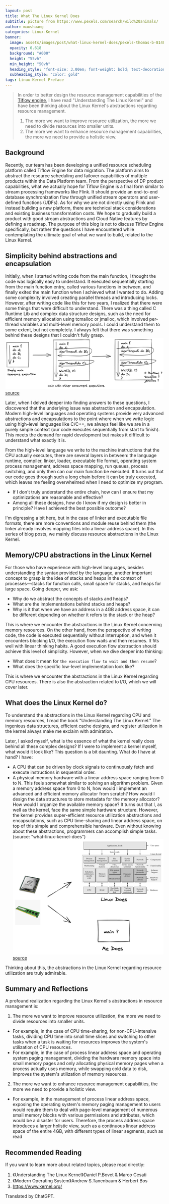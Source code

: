 ```yaml
---
layout: post
title: What The Linux Kernel Does
subtitle: picture from https://www.pexels.com/search/wild%20animals/ 
author: maxshuang
categories: Linux-Kernel
banner:
  image: assets/images/post/what-linux-kernel-does/pexels-thomas-b-814898.jpg
  opacity: 0.618
  background: "#000"
  height: "55vh"
  min_height: "50vh"
  heading_style: "font-size: 3.00em; font-weight: bold; text-decoration: underline"
  subheading_style: "color: gold"
tags: Linux-Kernel Preface 
---
```


> In order to better design the resource management capabilities of the [Tiflow engine](https://github.com/pingcap/tiflow/tree/master/engine), I have read "Understanding The Linux Kernel" and have been thinking about the Linux Kernel's abstractions regarding resource management.
> 1. The more we want to improve resource utilization, the more we need to divide resources into smaller units.
> 2. The more we want to enhance resource management capabilities, the more we need to provide a holistic view.

## Background
Recently, our team has been developing a unified resource scheduling platform called Tiflow Engine for data migration. The platform aims to abstract the resource scheduling and failover capabilities of multiple products within the Data Platform team. From the perspective of DP product capabilities, what we actually hope for Tiflow Engine is a final form similar to stream processing frameworks like Flink. It should provide an end-to-end database synchronization flow through unified stream operators and user-defined functions (UDFs). As for why we are not directly using Flink and instead building a new platform, there are technical stack considerations and existing business transformation costs. We hope to gradually build a product with good stream abstractions and Cloud Native features by defining a roadmap. The purpose of this blog is not to discuss Tiflow Engine specifically, but rather the questions I have encountered while contemplating the ultimate goal of what we want to build, related to the Linux Kernel.

## Simplicity behind abstractions and encapsulation
Initially, when I started writing code from the main function, I thought the code was logically easy to understand. It executed sequentially starting from the main function entry, called various functions in between, and finally exited the main function when I achieved what I wanted to do. Adding some complexity involved creating parallel threads and introducing locks. However, after writing code like this for two years, I realized that there were some things that were difficult to understand. There was a thing called C Runtime Lib and complex data structure designs, such as the need for efficient memory allocation using tcmalloc or jmalloc, which involved per-thread variables and multi-level memory pools. I could understand them to some extent, but not completely. I always felt that there was something behind these designs that I couldn't fully grasp.
![simple-main](/assets/images/post/what-linux-kernel-does/linux-kernel-does-2022-08-06-2237.png)
[source](https://excalidraw.com/#json=5isqDNfuTgIXKWxAbZRHN,JzhT_W-8X1R3uscwcOkj8w)

Later, when I delved deeper into finding answers to these questions, I discovered that the underlying issue was abstraction and encapsulation. Modern high-level languages and operating systems provide very advanced abstractions and encapsulations to the point where when we write logic using high-level languages like C/C++, we always feel like we are in a purely simple context (our code executes sequentially from start to finish). This meets the demand for rapid development but makes it difficult to understand what exactly it is.

From the high-level language we write to the machine instructions that the CPU actually executes, there are several layers in between: the language runtime, compiler, linker, loader, executable file format, operating system process management, address space mapping, run queues, process switching, and only then can our main function be executed. It turns out that our code goes through such a long chain before it can be truly executed, which leaves me feeling overwhelmed when I need to optimize my program.

* If I don't truly understand the entire chain, how can I ensure that my optimizations are reasonable and effective?
* Among all these designs, how do I know if my design is better in principle? Have I achieved the best possible outcome?

I'm digressing a bit here, but in the case of linker and executable file formats, there are more conventions and module reuse behind them (the linker already involves mapping files into a linear address space). In this series of blog posts, we mainly discuss resource abstractions in the Linux Kernel.

## Memory/CPU abstractions in the Linux Kernel
For those who have experience with high-level languages, besides understanding the syntax provided by the language, another important concept to grasp is the idea of stacks and heaps in the context of processes—stacks for function calls, small space for stacks, and heaps for large space. Going deeper, we ask:

* Why do we abstract the concepts of stacks and heaps?
* What are the implementations behind stacks and heaps?
* Why is it that when we have an address in a 4GB address space, it can be different depending on whether it refers to the stack or the heap?

This is where we encounter the abstractions in the Linux Kernel concerning memory resources. On the other hand, from the perspective of writing code, the code is executed sequentially without interruption, and when it encounters blocking I/O, the execution flow waits and then resumes. It fits well with linear thinking habits. A good execution flow abstraction should achieve this level of simplicity. However, when we dive deeper into thinking:

* What does it mean for `the execution flow to wait and then resume`?
* What does the specific low-level implementation look like?

This is where we encounter the abstractions in the Linux Kernel regarding CPU resources. There is also the abstraction related to I/O, which we will cover later.

## What does the Linux Kernel do?
To understand the abstractions in the Linux Kernel regarding CPU and memory resources, I read the book "Understanding The Linux Kernel." The ingenious data structures, efficient cache designs, and register utilization in the kernel always make me exclaim with admiration.

Later, I asked myself, what is the essence of what the kernel really does behind all these complex designs? If I were to implement a kernel myself, what would it look like? This question is a bit daunting. What do I have at hand? I have:

* A CPU that can be driven by clock signals to continuously fetch and execute instructions in sequential order.
* A physical memory hardware with a linear address space ranging from 0 to N.
This feels somewhat similar to solving an algorithm problem. Given a memory address space from 0 to N, how would I implement an advanced and efficient memory allocator from scratch? How would I design the data structures to store metadata for the memory allocator? How would I organize the available memory space? It turns out that I, as well as the kernel, face the same simple hardware structure. However, the kernel provides super-efficient resource utilization abstractions and encapsulations, such as CPU time-sharing and linear address space, on top of this simple and comprehensible hardware. Even without knowing about these abstractions, programmers can accomplish simple tasks. (source: "what-linux-kernel-does")
![what-linux-kernel-does](/assets/images/post/what-linux-kernel-does/linux-does-2022-08-06-2346.png)
[source](https://excalidraw.com/#json=ZGufgOYmBZXjHklUQaw4x,r4fqGYMiBdpT3as5QoTxAg)

Thinking about this, the abstractions in the Linux Kernel regarding resource utilization are truly admirable.

## Summary and Reflections
A profound realization regarding the Linux Kernel's abstractions in resource management is:

1. The more we want to improve resource utilization, the more we need to divide resources into smaller units.
* For example, in the case of CPU time-sharing, for non-CPU-intensive tasks, dividing CPU time into small time slices and switching to other tasks when a task is waiting for resources improves the system's utilization of CPU resources.
* For example, in the case of process linear address space and operating system paging management, dividing the hardware memory space into small memory pages and only allocating physical memory pages when a process actually uses memory, while swapping cold data to disk, improves the system's utilization of memory resources.
2. The more we want to enhance resource management capabilities, the more we need to provide a holistic view.
* For example, in the management of process linear address space, exposing the operating system's memory paging management to users would require them to deal with page-level management of numerous small memory blocks with various permissions and attributes, which would be a disaster for users. Therefore, the process address space introduces a larger holistic view, such as a continuous linear address space of the entire 4GB, with different types of linear segments, such as read

## Recommended Reading
If you want to learn more about related topics, please read directly:
1. 《Understanding The Linux Kernel》Daniel P.Bovet & Marco Cesati  
2. 《Modern Operating System》Andrew S.Tanenbaum & Herbert Bos
3.  https://www.kernel.org/

Translated by ChatGPT.
